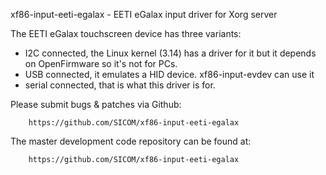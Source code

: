 xf86-input-eeti-egalax - EETI eGalax input driver for Xorg server

The EETI eGalax touchscreen device has three variants:
- I2C connected, the Linux kernel (3.14) has a driver for it
  but it depends on OpenFirmware so it's not for PCs.
- USB connected, it emulates a HID device. xf86-input-evdev
  can use it
- serial connected, that is what this driver is for.

Please submit bugs & patches via Github:

        https://github.com/SICOM/xf86-input-eeti-egalax

The master development code repository can be found at:

        https://github.com/SICOM/xf86-input-eeti-egalax
